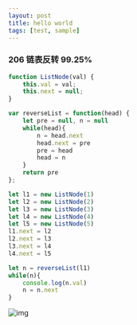 ```yaml
---
layout: post
title: hello world
tags: [test, sample]
---
```

### 206 链表反转 99.25%

```js
function ListNode(val) {
	this.val = val;
	this.next = null;
}

var reverseList = function(head) {
	let pre = null, n = null
	while(head){
		n = head.next
		head.next = pre
		pre = head
		head = n
	}
	return pre
};

let l1 = new ListNode(1)
let l2 = new ListNode(2)
let l3 = new ListNode(3)
let l4 = new ListNode(4)
let l5 = new ListNode(5)
l1.next = l2
l2.next = l3
l3.next = l4
l4.next = l5

let n = reverseList(l1)
while(n){
	console.log(n.val)
	n = n.next
}
```

![img](http://localhost:4000/images/nichijo0407.jpg)